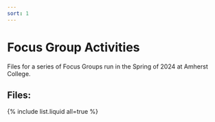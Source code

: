 ```yaml
---
sort: 1
---
```


# Focus Group Activities

Files for a series of Focus Groups run in the Spring of 2024 at Amherst College.

## Files:
{% include list.liquid all=true %}